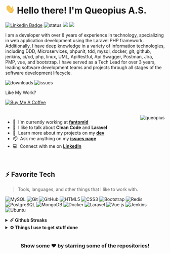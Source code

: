 <h1 align="left" id="queopius-title">
  <img src="https://raw.githubusercontent.com/queopius/queopius/master/wave.gif" width="30"> 
  Hello there! I'm Queopius A.S.
</h1>

[![Linkedin Badge](https://img.shields.io/badge/-LinkedIn-0e76a8?style=flat-square&logo=Linkedin&logoColor=white)](https://linkedin.com/in/queopius) ![status](https://img.shields.io/badge/status-up-brightgreen) ![](https://img.shields.io/static/v1?label=wechat&message=queopius&color=7BB32E&logo=wechat) ![](https://visitor-badge.lithub.cc/badge?page_id=github.com/queopius)

I am a developer with over 8 years of experience in technology, specializing in web application development using the Laravel PHP framework. Additionally, I have deep knowledge in a variety of information technologies, including DDD, Microservices, phpunit, tdd, mysql, docker, git, github, jenkins, ci/cd, php, linux, UML, ApiRestful, Api Swagger, Postman, Jira, PMP, vue, and bootstrap. I have served as a Tech Lead for over 3 years, leading software development teams and projects through all stages of the software development lifecycle.

![downloads](https://img.shields.io/github/downloads/Queopius/queopius/total.svg)
![issues](https://img.shields.io/github/issues/Queopius/queopius.svg)

Like My Work?

<a href="https://www.buymeacoffee.com/queopius" target="_blank"><img src="https://cdn.buymeacoffee.com/buttons/v2/default-yellow.png" alt="Buy Me A Coffee" height="60px" width="217px" ></a>

<br>

<a href="#queopius-title">
  <img src="https://github-readme-stats.vercel.app/api?username=queopius&show_icons=true&theme=transparent" alt="queopius" align="right" />
</a>

- :office: &nbsp;I'm currently working at **[fantomid]**
- :speech_balloon: &nbsp;I like to talk about **Clean Code** and **Laravel**
- :book: &nbsp;Learn more about my projects on my **[dev]**
- :mailbox: &nbsp;Ask me anything on my **[issues page]**
- :computer: &nbsp;Connect with me on **[LinkedIn]**

<br>

<h2 align="left" id="queopius-tech">⚡ Favorite Tech</h2>

> Tools, languages, and other things that I like to work with.

![MySQL](https://img.shields.io/badge/-MySQL-black?style=flat-square&logo=mysql)
![Git](https://img.shields.io/badge/-Git-black?style=flat-square&logo=git)
![GitHub](https://img.shields.io/badge/-GitHub-181717?style=flat-square&logo=github)
![HTML5](https://img.shields.io/badge/-HTML5-E34F26?style=flat-square&logo=html5&logoColor=white)
![CSS3](https://img.shields.io/badge/-CSS3-1572B6?style=flat-square&logo=css3)
![Bootstrap](https://img.shields.io/badge/-Bootstrap-563D7C?style=flat-square&logo=bootstrap)
![Redis](https://img.shields.io/badge/-Redis-black?style=flat-square&logo=Redis)
![PostgreSQL](https://img.shields.io/badge/-PostgreSQL-336791?style=flat-square&logo=postgresql)
![MongoDB](https://img.shields.io/badge/-MongoDB-black?style=flat-square&logo=mongodb)
![Docker](https://img.shields.io/badge/-Docker-black?style=flat-square&logo=docker)
![Laravel](https://img.shields.io/badge/Laravel-FF2D20?style=for-the-badge&logo=laravel&logoColor=white)
![Vue.js](https://img.shields.io/badge/Vue.js-35495E?style=for-the-badge&logo=vue.js&logoColor=4FC08D)
![Jenkins](https://img.shields.io/badge/Jenkins-D24939?style=for-the-badge&logo=Jenkins&logoColor=white)
![Ubuntu](https://img.shields.io/badge/Ubuntu-E95420?style=for-the-badge&logo=ubuntu&logoColor=white)

<details>
  <summary><b>☄️ Github Streaks</b></summary>

  <br />
  <img height="180em" src="https://github-readme-streak-stats.herokuapp.com/?user=queopius&hide_border=true" />
</details>

<details>
  <br />
  <summary><b>⚙️ Things I use to get stuff done</b></summary>
  	<ul>
  	    <li><b>OS:</b> Ubuntu 20.04 LTS (Focal Fossa) </li>
	    <li><b>Laptop: </b> MSI GF75</li>
  	    <li><b>Browser: </b> Chrome & Firefox</li>
	    <li><b>Terminal: </b> ZSH: Oh My Zsh (PowerLevel10k)</li>
	    <li><b>Code Editor:</b> VSCode - The best editor out there</li>
 	    <li><b>Other Tools:</b> Postman, Jenkins, Slack and Laravel</li>
	    <li><b>To Stay Updated:</b> Linkedin, Publishing of Tips for Developers</li>
	</ul>
</details>

#

<div align="center">

### Show some ❤️ by starring some of the repositories!

</div>

<!-- prettier-ignore-end -->

<!-- links -->

[fantomid]: https://github.com/Fantomid-LLC "Fantomid Github Home"
[issues page]: https://github.com/Queopius/queopius/issues "Queopius/issues"
[linkedin]: https://www.linkedin.com/in/queopius "Queopius A.S. LinkedIn"
[dev]: https://dev.to/queopius "Dev"
